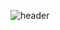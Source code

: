 ![header](https://capsule-render.vercel.app/api?type=waving&color=7B68EE&height=200&section=header&text=Welcome%20to&desc=Holy's%20Github&fontSize=45&animation=fadeIn&fontColor=FFFFFF&descSize=45&descAlignY=65&textAlign=50&fontAlign=50&descAlign=50&text_y=5&descColor=74C0FC)

<!--
**HolySSA/HolySSA** is a ✨ _special_ ✨ repository because its `README.md` (this file) appears on your GitHub profile.

Here are some ideas to get you started:

- 🔭 I’m currently working on ...
- 🌱 I’m currently learning ...
- 👯 I’m looking to collaborate on ...
- 🤔 I’m looking for help with ...
- 💬 Ask me about ...
- 📫 How to reach me: ...
- 😄 Pronouns: ...
- ⚡ Fun fact: ...
-->
